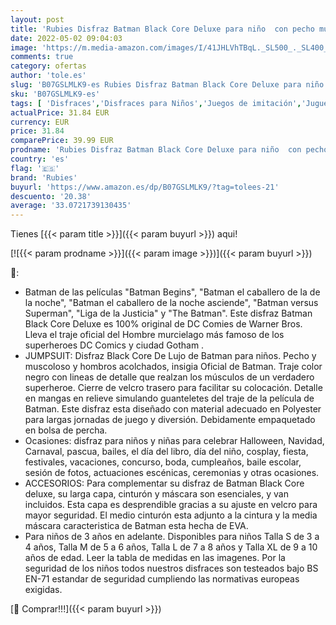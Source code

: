 ```yaml
---
layout: post
title: 'Rubies Disfraz Batman Black Core Deluxe para niño  con pecho musculoso de Lujo Oficial de Batman en color negro  capa removible y máscara para halloween  navidad  carnaval y cumpleaños'
date: 2022-05-02 09:04:03
image: 'https://m.media-amazon.com/images/I/41JHLVhTBqL._SL500_._SL400_.jpg'
comments: true
category: ofertas
author: 'tole.es'
slug: 'B07GSLMLK9-es Rubies Disfraz Batman Black Core Deluxe para niño con...'
sku: 'B07GSLMLK9-es'
tags: [ 'Disfraces','Disfraces para Niños','Juegos de imitación','Juguetes','Juguetes y juegos','navidad','rubies','🇪🇸', ]
actualPrice: 31.84 EUR
currency: EUR
price: 31.84
comparePrice: 39.99 EUR
prodname: 'Rubies Disfraz Batman Black Core Deluxe para niño  con pecho musculoso de Lujo Oficial de Batman en color negro  capa removible y máscara para halloween  navidad  carnaval y cumpleaños'
country: 'es'
flag: '🇪🇸'
brand: 'Rubies'
buyurl: 'https://www.amazon.es/dp/B07GSLMLK9/?tag=tolees-21'
descuento: '20.38'
average: '33.0721739130435'
---
```


Tienes [{{< param title >}}]({{< param buyurl >}}) aqui!

[![{{< param prodname >}}]({{< param image >}})]({{< param buyurl >}})

🔎:

- Batman de las películas "Batman Begins", "Batman el caballero de la de la noche", "Batman el caballero de la noche asciende", "Batman versus Superman", "Liga de la Justicia" y "The Batman". Este disfraz Batman Black Core Deluxe es 100% original de DC Comies de Warner Bros. Lleva el traje oficial del Hombre murcielago más famoso de los superheroes DC Comics y ciudad Gotham .
- JUMPSUIT: Disfraz Black Core De Lujo de Batman para niños. Pecho y muscoloso y hombros acolchados, insigia Oficial de Batman. Traje color negro con lineas de detalle que realzan los músculos de un verdadero superheroe. Cierre de velcro trasero para facilitar su colocación. Detalle en mangas en relieve simulando guanteletes del traje de la película de Batman. Este disfraz esta diseñado con material adecuado en Polyester para largas jornadas de juego y diversión. Debidamente empaquetado en bolsa de percha.
- Ocasiones: disfraz para niños y niñas para celebrar Halloween, Navidad, Carnaval, pascua, bailes, el día del libro, día del niño, cosplay, fiesta, festivales, vacaciones, concurso, boda, cumpleaños, baile escolar, sesión de fotos, actuaciones escénicas, ceremonias y otras ocasiones.
- ACCESORIOS: Para complementar su disfraz de Batman Black Core deluxe, su larga capa, cinturón y máscara son esenciales, y van incluidos. Esta capa es desprendible gracias a su ajuste en velcro para mayor seguridad. El medio cinturón esta adjunto a la cintura y la media máscara caracteristica de Batman esta hecha de EVA.
- Para niños de 3 años en adelante. Disponibles para niños Talla S de 3 a 4 años, Talla M de 5 a 6 años, Talla L de 7 a 8 años y Talla XL de 9 a 10 años de edad. Leer la tabla de medidas en las imagenes. Por la seguridad de los niños todos nuestros disfraces son testeados bajo BS EN-71 estandar de seguridad cumpliendo las normativas europeas exigidas.

[🛒 Comprar!!!]({{< param buyurl >}})
